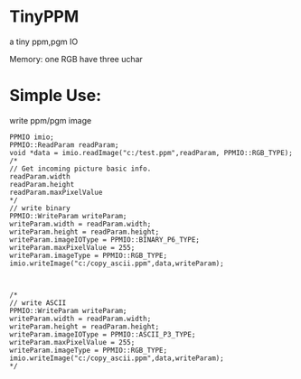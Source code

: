 # TinyPPM
a tiny ppm,pgm IO


Memory:
    one RGB have three uchar


    
# Simple Use:
write ppm/pgm image

    PPMIO imio;
	PPMIO::ReadParam readParam;
	void *data = imio.readImage("c:/test.ppm",readParam, PPMIO::RGB_TYPE);
	/* 
	// Get incoming picture basic info.
	readParam.width
	readParam.height
	readParam.maxPixelValue
	*/
    // write binary
	PPMIO::WriteParam writeParam;
	writeParam.width = readParam.width;
	writeParam.height = readParam.height;
	writeParam.imageIOType = PPMIO::BINARY_P6_TYPE;
	writeParam.maxPixelValue = 255;
	writeParam.imageType = PPMIO::RGB_TYPE;
	imio.writeImage("c:/copy_ascii.ppm",data,writeParam);
	
	
	
	/*
	// write ASCII
	PPMIO::WriteParam writeParam;
	writeParam.width = readParam.width;
	writeParam.height = readParam.height;
	writeParam.imageIOType = PPMIO::ASCII_P3_TYPE;
	writeParam.maxPixelValue = 255;
	writeParam.imageType = PPMIO::RGB_TYPE;
	imio.writeImage("c:/copy_ascii.ppm",data,writeParam);
	*/
	
	
	
